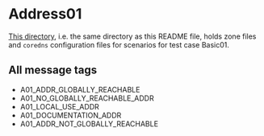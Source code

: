
# Address01

[This directory](.), i.e. the same directory as this README file, holds
zone files and `coredns` configuration files for scenarios for test case Basic01.

## All message tags

- A01_ADDR_GLOBALLY_REACHABLE    
- A01_NO_GLOBALLY_REACHABLE_ADDR 
- A01_LOCAL_USE_ADDR
- A01_DOCUMENTATION_ADDR
- A01_ADDR_NOT_GLOBALLY_REACHABLE

